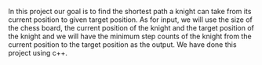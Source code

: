 In this project our goal is to find the shortest path a knight can take from its current position to given target position. As for input, we will use the size of the chess board, the current position of the knight and the target position of the knight and we will have the minimum step counts of the knight from the current position to the target position as the output. We have done this project using c++.

